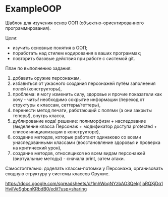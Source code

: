 # ExampleOOP

Шаблон для изучения основ ООП (объектно-ориентированного программирования). 

Цели:
- изучить основные понятия в ООП;
- поработать над стилем кодирования в ваших программах;
- повторить базовые действия при работе с системой git.


План по выполнению задания:
1. добавить оружие персонажам,
2. избавиться от ужасного создания персонажей путём заполнения полей (конструкторы),
3. проблема: я могу изменить силу, здоровье и прочие показатели как хочу - читы! необходимо сокрытие информации (переход от структуры к классам, сеттеры/геттеры),
4. перенести метод печати, работающий с полями (а они закрыты теперь!), внутрь класса,
5. дублирование кода! решение: полиморфизм + наследование (выделение класса Персонаж + модификатор доступа protected + список инициализации в конструкторе),
6. создание методов, которые работают одинаково со всеми унаследованными классами (восстановление здоровья и проверка на критический урон),
7. создание методов, относящихся ко всем видам персонажей (виртуальные методы) - сначала print, затем атаки.

Самостоятельно: доделать классы-потомки у Персонажа, организовать сходную структуру у системы классов Оружие.

https://docs.google.com/spreadsheets/d/1mhWoqNYzbAO3Qelq1jaRQXjDq1HvilVeSgbpnKRbdB0/edit?usp=sharing
